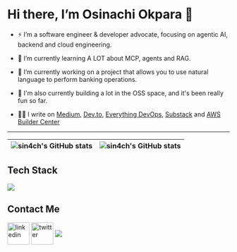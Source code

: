 # Hi there, I’m Osinachi Okpara 👋

- ⚡ I’m a software engineer & developer advocate, focusing on agentic AI, backend and cloud engineering.
  
- 🌱 I’m currently learning A LOT about MCP, agents and RAG.
  
- 🔭 I’m currently working on a project that allows you to use natural language to perform banking operations.
  
- 📢 I'm also currently building a lot in the OSS space, and it's been really fun so far.

- ✍🏽 I write on <a href="https://medium.com/@sin4ch">Medium</a>, <a href="https://dev.to/sin4ch1">Dev.to</a>, <a href="https://everythingdevops.com/author/sin4ch">Everything DevOps</a>, <a href="https://sin4ch1.substack.com">Substack</a> and <a href="https://community.aws/@sin4ch">AWS Builder Center</a>

---

| <img align="center" src="https://github-readme-stats.vercel.app/api?username=sin4ch&show_icons=true&include_all_commits=true&hide_border=true" alt="sin4ch's GitHub stats" /> | <img align="center" src="https://github-readme-stats.vercel.app/api/top-langs/?username=sin4ch&langs_count=8&layout=compact&hide_border=true" alt="sin4ch's GitHub stats" /> |
| ------------- | ------------- |


<p align="center">
  <h2>Tech Stack</h2>
  <a href="https://skillicons.dev">
    <img src="https://skillicons.dev/icons?i=aws,git,github,bash,linux,ubuntu,vim,neovim,nginx,html,css,py,fastapi,docker,terraform,postgres,md,notion,vscode" />
  </a>
</p>

<p align="center">
  <h2>Contact Me</h2>
<a href="https://www.linkedin.com/in/osinachiokpara/" target="blank"><img align="center" src="https://skillicons.dev/icons?i=linkedin" alt="linkedin" height="50" width="50" /></a>
<a href="https://twitter.com/sin4ch" target="blank"><img align="center" src="https://skillicons.dev/icons?i=twitter" alt="twitter" height="50" width="50" /></a>
<a href="mailto:okparaosi17@gmail.com" target="blank"><img align="center" src="https://skillicons.dev/icons?i=gmail"></a>
</p>
                                                        
<!--
Languages: Python, Bash, YAML, HTML, CSS, HCL, JSON
AWS: EC2, Rekognition, S3, Lambda, CloudFront, Elemental MediaConvert, IAM, CloudFormation
Tools and Technologies: Git, GitHub, Docker, Nginx, Terraform, GitHub Actions, VSCode, Neovim
**sin4ch/sin4ch** is a ✨ _special_ ✨ repository because its `README.md` (this file) appears on your GitHub profile.

Here are some ideas to get you started:

- 🔭 I’m currently working on 
- 🌱 I’m currently learning ...
- 👯 I’m looking to collaborate on ...
- 🤔 I’m looking for help with ...
- 💬 Ask me about ...
- 📫 How to reach me: ...
- 😄 Pronouns: ...
- ⚡ Fun fact: ...
-->

